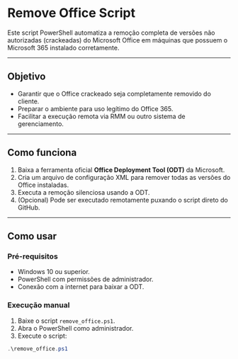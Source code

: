 # Remove Office Script

Este script PowerShell automatiza a remoção completa de versões não autorizadas (crackeadas) do Microsoft Office em máquinas que possuem o Microsoft 365 instalado corretamente.

---

## Objetivo

- Garantir que o Office crackeado seja completamente removido do cliente.
- Preparar o ambiente para uso legítimo do Office 365.
- Facilitar a execução remota via RMM ou outro sistema de gerenciamento.

---

## Como funciona

1. Baixa a ferramenta oficial **Office Deployment Tool (ODT)** da Microsoft.
2. Cria um arquivo de configuração XML para remover todas as versões do Office instaladas.
3. Executa a remoção silenciosa usando a ODT.
4. (Opcional) Pode ser executado remotamente puxando o script direto do GitHub.

---

## Como usar

### Pré-requisitos

- Windows 10 ou superior.
- PowerShell com permissões de administrador.
- Conexão com a internet para baixar a ODT.

### Execução manual

1. Baixe o script `remove_office.ps1`.
2. Abra o PowerShell como administrador.
3. Execute o script:

```powershell
.\remove_office.ps1
